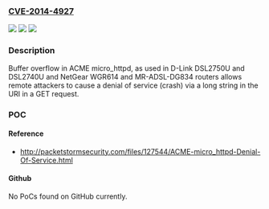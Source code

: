 ### [CVE-2014-4927](https://cve.mitre.org/cgi-bin/cvename.cgi?name=CVE-2014-4927)
![](https://img.shields.io/static/v1?label=Product&message=n%2Fa&color=blue)
![](https://img.shields.io/static/v1?label=Version&message=n%2Fa&color=blue)
![](https://img.shields.io/static/v1?label=Vulnerability&message=n%2Fa&color=brighgreen)

### Description

Buffer overflow in ACME micro_httpd, as used in D-Link DSL2750U and DSL2740U and NetGear WGR614 and MR-ADSL-DG834 routers allows remote attackers to cause a denial of service (crash) via a long string in the URI in a GET request.

### POC

#### Reference
- http://packetstormsecurity.com/files/127544/ACME-micro_httpd-Denial-Of-Service.html

#### Github
No PoCs found on GitHub currently.

